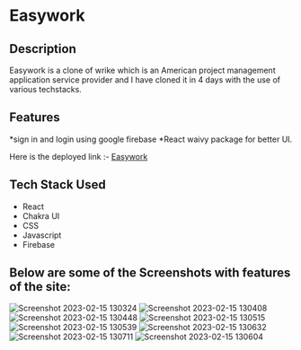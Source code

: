 # Easywork

## Description
Easywork is a clone of wrike which is an American project management application service provider and I have cloned it in 4 days with the use of various techstacks.

## Features
*sign in and login using google firebase 
*React waivy package for better UI.

Here is the deployed link :- [Easywork](https://crooked-van-1224-vwst.vercel.app/)

## Tech Stack Used
* React
* Chakra UI
* CSS
* Javascript
* Firebase

## Below are some of the Screenshots with features of the site:
![Screenshot 2023-02-15 130324](https://user-images.githubusercontent.com/110044436/218962639-99b2dd49-26cf-4149-b8c9-6d25b037bd3e.png)
![Screenshot 2023-02-15 130408](https://user-images.githubusercontent.com/110044436/218962692-d96ed7ba-3138-46f4-ae79-3f0769010df0.png)
![Screenshot 2023-02-15 130448](https://user-images.githubusercontent.com/110044436/218962703-57e39190-98e3-4083-9698-44085c89d25b.png)
![Screenshot 2023-02-15 130515](https://user-images.githubusercontent.com/110044436/218962730-8e49556e-1522-4cc4-880f-16b43cbe07db.png)
![Screenshot 2023-02-15 130539](https://user-images.githubusercontent.com/110044436/218962748-42c9c027-7503-456a-beee-4dad0794d34f.png)
![Screenshot 2023-02-15 130632](https://user-images.githubusercontent.com/110044436/218962768-d6a48644-e136-4350-9277-908c4af52ea7.png)
![Screenshot 2023-02-15 130711](https://user-images.githubusercontent.com/110044436/218962786-597f58b9-1d8a-4210-90de-bdfcd91da4a0.png)
![Screenshot 2023-02-15 130604](https://user-images.githubusercontent.com/110044436/218962794-4f7087ad-01cb-4e46-a8ad-fe6372e907bb.png)
